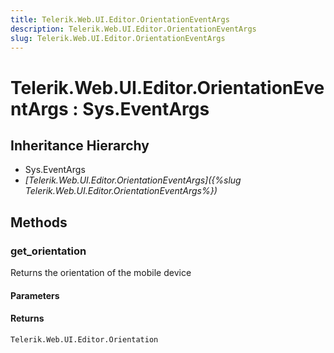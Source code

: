 ```yaml
---
title: Telerik.Web.UI.Editor.OrientationEventArgs
description: Telerik.Web.UI.Editor.OrientationEventArgs
slug: Telerik.Web.UI.Editor.OrientationEventArgs
---
```


# Telerik.Web.UI.Editor.OrientationEventArgs : Sys.EventArgs 

## Inheritance Hierarchy

* Sys.EventArgs
* *[Telerik.Web.UI.Editor.OrientationEventArgs]({%slug Telerik.Web.UI.Editor.OrientationEventArgs%})*


## Methods

###  get_orientation

Returns the orientation of the mobile device

#### Parameters

#### Returns

`Telerik.Web.UI.Editor.Orientation`

